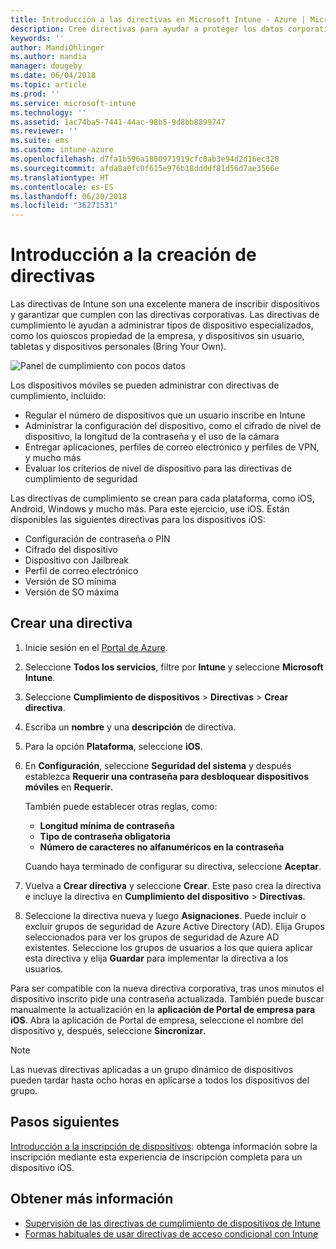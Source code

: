```yaml
---
title: Introducción a las directivas en Microsoft Intune - Azure | Microsoft Docs
description: Cree directivas para ayudar a proteger los datos corporativos y administrar los dispositivos que utilizan los usuarios finales para acceder a recursos de la empresa. Después, asigne las directivas a grupos.
keywords: ''
author: MandiOhlinger
ms.author: mandia
manager: dougeby
ms.date: 06/04/2018
ms.topic: article
ms.prod: ''
ms.service: microsoft-intune
ms.technology: ''
ms.assetid: 1ac74ba5-7441-44ac-98b5-9d8bb8899747
ms.reviewer: ''
ms.suite: ems
ms.custom: intune-azure
ms.openlocfilehash: d7fa1b596a1800971919cfc0ab3e94d2d16ec328
ms.sourcegitcommit: afda8a0fc0f615e976b18ddddf81d56d7ae3566e
ms.translationtype: HT
ms.contentlocale: es-ES
ms.lasthandoff: 06/20/2018
ms.locfileid: "36271531"
---
```

# <a name="get-started-with-creating-policies"></a>Introducción a la creación de directivas

Las directivas de Intune son una excelente manera de inscribir dispositivos y garantizar que cumplen con las directivas corporativas. Las directivas de cumplimiento le ayudan a administrar tipos de dispositivo especializados, como los quioscos propiedad de la empresa, y dispositivos sin usuario, tabletas y dispositivos personales (Bring Your Own).

![Panel de cumplimiento con pocos datos](/intune/media/generic-compliance-dashboard.png)

Los dispositivos móviles se pueden administrar con directivas de cumplimiento, incluido:

* Regular el número de dispositivos que un usuario inscribe en Intune
* Administrar la configuración del dispositivo, como el cifrado de nivel de dispositivo, la longitud de la contraseña y el uso de la cámara
* Entregar aplicaciones, perfiles de correo electrónico y perfiles de VPN, y mucho más
* Evaluar los criterios de nivel de dispositivo para las directivas de cumplimiento de seguridad

Las directivas de cumplimiento se crean para cada plataforma, como iOS, Android, Windows y mucho más. Para este ejercicio, use iOS. Están disponibles las siguientes directivas para los dispositivos iOS:

* Configuración de contraseña o PIN
* Cifrado del dispositivo
* Dispositivo con Jailbreak
* Perfil de correo electrónico
* Versión de SO mínima
* Versión de SO máxima

## <a name="create-a-policy"></a>Crear una directiva

1. Inicie sesión en el [Portal de Azure](https://portal.azure.com).
2. Seleccione **Todos los servicios**, filtre por **Intune** y seleccione **Microsoft Intune**.
3. Seleccione **Cumplimiento de dispositivos** > **Directivas** > **Crear directiva**.
4. Escriba un **nombre** y una **descripción** de directiva. 
5. Para la opción **Plataforma**, seleccione **iOS**.
6. En **Configuración**, seleccione **Seguridad del sistema** y después establezca **Requerir una contraseña para desbloquear dispositivos móviles** en **Requerir**. 

    También puede establecer otras reglas, como: 
    - **Longitud mínima de contraseña**
    - **Tipo de contraseña obligatoria**
    - **Número de caracteres no alfanuméricos en la contraseña**
    
    Cuando haya terminado de configurar su directiva, seleccione **Aceptar**.
  
7. Vuelva a **Crear directiva** y seleccione **Crear**. Este paso crea la directiva e incluye la directiva en **Cumplimiento del dispositivo** > **Directivas**.
8. Seleccione la directiva nueva y luego **Asignaciones**. Puede incluir o excluir grupos de seguridad de Azure Active Directory (AD).
Elija Grupos seleccionados para ver los grupos de seguridad de Azure AD existentes. Seleccione los grupos de usuarios a los que quiera aplicar esta directiva y elija **Guardar** para implementar la directiva a los usuarios.

Para ser compatible con la nueva directiva corporativa, tras unos minutos el dispositivo inscrito pide una contraseña actualizada. También puede buscar manualmente la actualización en la **aplicación de Portal de empresa para iOS**. Abra la aplicación de Portal de empresa, seleccione el nombre del dispositivo y, después, seleccione **Sincronizar**.

> [!NOTE]
> Las nuevas directivas aplicadas a un grupo dinámico de dispositivos pueden tardar hasta ocho horas en aplicarse a todos los dispositivos del grupo.

## <a name="next-steps"></a>Pasos siguientes

[Introducción a la inscripción de dispositivos](get-started-enroll.md): obtenga información sobre la inscripción mediante esta experiencia de inscripción completa para un dispositivo iOS.

## <a name="learn-more"></a>Obtener más información

* [Supervisión de las directivas de cumplimiento de dispositivos de Intune](compliance-policy-monitor.md)
* [Formas habituales de usar directivas de acceso condicional con Intune](conditional-access-intune-common-ways-use.md)
